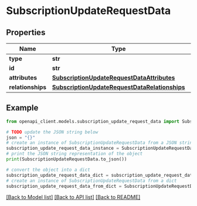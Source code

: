# SubscriptionUpdateRequestData


## Properties

Name | Type | Description | Notes
------------ | ------------- | ------------- | -------------
**type** | **str** |  | 
**id** | **str** |  | 
**attributes** | [**SubscriptionUpdateRequestDataAttributes**](SubscriptionUpdateRequestDataAttributes.md) |  | [optional] 
**relationships** | [**SubscriptionUpdateRequestDataRelationships**](SubscriptionUpdateRequestDataRelationships.md) |  | [optional] 

## Example

```python
from openapi_client.models.subscription_update_request_data import SubscriptionUpdateRequestData

# TODO update the JSON string below
json = "{}"
# create an instance of SubscriptionUpdateRequestData from a JSON string
subscription_update_request_data_instance = SubscriptionUpdateRequestData.from_json(json)
# print the JSON string representation of the object
print(SubscriptionUpdateRequestData.to_json())

# convert the object into a dict
subscription_update_request_data_dict = subscription_update_request_data_instance.to_dict()
# create an instance of SubscriptionUpdateRequestData from a dict
subscription_update_request_data_from_dict = SubscriptionUpdateRequestData.from_dict(subscription_update_request_data_dict)
```
[[Back to Model list]](../README.md#documentation-for-models) [[Back to API list]](../README.md#documentation-for-api-endpoints) [[Back to README]](../README.md)


